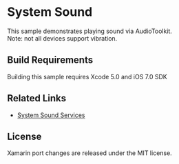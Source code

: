 System Sound
============

This sample demonstrates playing sound via AudioToolkit.  
Note: not all devices support vibration.

Build Requirements
------------------

Building this sample requires Xcode 5.0 and iOS 7.0 SDK

Related Links
-------

- [System Sound Services](https://developer.apple.com/documentation/audiotoolbox/system_sound_services#//apple_ref/c/func/AudioServicesPlayAlertSound)

License
-------

Xamarin port changes are released under the MIT license.
